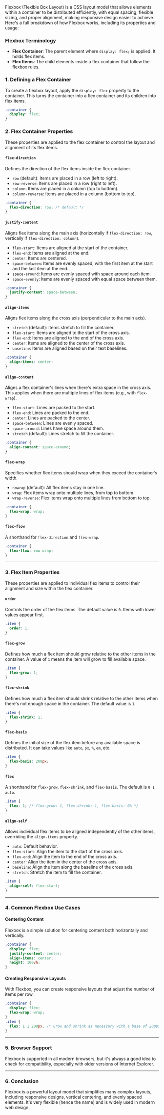 Flexbox (Flexible Box Layout) is a CSS layout model that allows elements within a container to be distributed efficiently, with equal spacing, flexible sizing, and proper alignment, making responsive design easier to achieve. Here's a full breakdown of how Flexbox works, including its properties and usage:

### **Flexbox Terminology**

- **Flex Container**: The parent element where `display: flex;` is applied. It holds flex items.
- **Flex Items**: The child elements inside a flex container that follow the flexbox rules.

### **1. Defining a Flex Container**
To create a flexbox layout, apply the `display: flex` property to the container. This turns the container into a flex container and its children into flex items.

```css
.container {
  display: flex;
}
```

### **2. Flex Container Properties**
These properties are applied to the flex container to control the layout and alignment of its flex items.

#### **`flex-direction`**
Defines the direction of the flex items inside the flex container.
- `row` (default): Items are placed in a row (left to right).
- `row-reverse`: Items are placed in a row (right to left).
- `column`: Items are placed in a column (top to bottom).
- `column-reverse`: Items are placed in a column (bottom to top).

```css
.container {
  flex-direction: row; /* default */
}
```

#### **`justify-content`**
Aligns flex items along the main axis (horizontally if `flex-direction: row`, vertically if `flex-direction: column`).
- `flex-start`: Items are aligned at the start of the container.
- `flex-end`: Items are aligned at the end.
- `center`: Items are centered.
- `space-between`: Items are evenly spaced, with the first item at the start and the last item at the end.
- `space-around`: Items are evenly spaced with space around each item.
- `space-evenly`: Items are evenly spaced with equal space between them.

```css
.container {
  justify-content: space-between;
}
```

#### **`align-items`**
Aligns flex items along the cross axis (perpendicular to the main axis).
- `stretch` (default): Items stretch to fill the container.
- `flex-start`: Items are aligned to the start of the cross axis.
- `flex-end`: Items are aligned to the end of the cross axis.
- `center`: Items are aligned to the center of the cross axis.
- `baseline`: Items are aligned based on their text baselines.

```css
.container {
  align-items: center;
}
```

#### **`align-content`**
Aligns a flex container's lines when there's extra space in the cross axis. This applies when there are multiple lines of flex items (e.g., with `flex-wrap`).
- `flex-start`: Lines are packed to the start.
- `flex-end`: Lines are packed to the end.
- `center`: Lines are packed to the center.
- `space-between`: Lines are evenly spaced.
- `space-around`: Lines have space around them.
- `stretch` (default): Lines stretch to fill the container.

```css
.container {
  align-content: space-around;
}
```

#### **`flex-wrap`**
Specifies whether flex items should wrap when they exceed the container’s width.
- `nowrap` (default): All flex items stay in one line.
- `wrap`: Flex items wrap onto multiple lines, from top to bottom.
- `wrap-reverse`: Flex items wrap onto multiple lines from bottom to top.

```css
.container {
  flex-wrap: wrap;
}
```

#### **`flex-flow`**
A shorthand for `flex-direction` and `flex-wrap`.
```css
.container {
  flex-flow: row wrap;
}
```

---

### **3. Flex Item Properties**
These properties are applied to individual flex items to control their alignment and size within the flex container.

#### **`order`**
Controls the order of the flex items. The default value is `0`. Items with lower values appear first.

```css
.item {
  order: 1;
}
```

#### **`flex-grow`**
Defines how much a flex item should grow relative to the other items in the container. A value of `1` means the item will grow to fill available space.

```css
.item {
  flex-grow: 1;
}
```

#### **`flex-shrink`**
Defines how much a flex item should shrink relative to the other items when there's not enough space in the container. The default value is `1`.

```css
.item {
  flex-shrink: 1;
}
```

#### **`flex-basis`**
Defines the initial size of the flex item before any available space is distributed. It can take values like `auto`, `px`, `%`, `em`, etc.

```css
.item {
  flex-basis: 200px;
}
```

#### **`flex`**
A shorthand for `flex-grow`, `flex-shrink`, and `flex-basis`. The default is `0 1 auto`.
```css
.item {
  flex: 1; /* flex-grow: 1, flex-shrink: 1, flex-basis: 0% */
}
```

#### **`align-self`**
Allows individual flex items to be aligned independently of the other items, overriding the `align-items` property.
- `auto`: Default behavior.
- `flex-start`: Align the item to the start of the cross axis.
- `flex-end`: Align the item to the end of the cross axis.
- `center`: Align the item in the center of the cross axis.
- `baseline`: Align the item along the baseline of the cross axis.
- `stretch`: Stretch the item to fill the container.

```css
.item {
  align-self: flex-start;
}
```

---

### **4. Common Flexbox Use Cases**

#### **Centering Content**
Flexbox is a simple solution for centering content both horizontally and vertically.

```css
.container {
  display: flex;
  justify-content: center;
  align-items: center;
  height: 100vh;
}
```

#### **Creating Responsive Layouts**
With Flexbox, you can create responsive layouts that adjust the number of items per row.

```css
.container {
  display: flex;
  flex-wrap: wrap;
}
.item {
  flex: 1 1 200px; /* Grow and shrink as necessary with a base of 200px */
}
```

---

### **5. Browser Support**
Flexbox is supported in all modern browsers, but it's always a good idea to check for compatibility, especially with older versions of Internet Explorer.

---

### **6. Conclusion**
Flexbox is a powerful layout model that simplifies many complex layouts, including responsive designs, vertical centering, and evenly spaced elements. It's very flexible (hence the name) and is widely used in modern web design.

